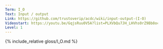 ```yaml
---
Term: I_O
Text: Input / output
Link: https://github.com/trustoverip/acdc/wiki/input-output-(I-O)
Videostart: https://youtu.be/GqjsRuu0V5A?list=PLXVbQu7JH_LHVhs0rZ9Bb8ocyKlPljkaG&t=00m41s
Level: 1
---
```


{% include_relative gloss/I_O.md %}
